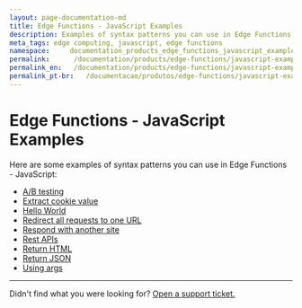 ```yaml
---
layout: page-documentation-md
title: Edge Functions - JavaScript Examples
description: Examples of syntax patterns you can use in Edge Functions - JavaScript.
meta_tags: edge computing, javascript, edge functions
namespace:     documentation_products_edge_functions_javascript_examples
permalink:      /documentation/products/edge-functions/javascript-examples/
permalink_en:   /documentation/products/edge-functions/javascript-examples/
permalink_pt-br:   /documentacao/produtos/edge-functions/javascript-examples/
---
```

# Edge Functions - JavaScript Examples

Here are some examples of syntax patterns you can use in Edge Functions - JavaScript:

- [A/B testing](https://www.azion.com/en/documentation/products/edge-functions/javascript-examples/ab-testing/)
- [Extract cookie value](https://www.azion.com/en/documentation/products/edge-functions/javascript-examples/cookie-value/)
- [Hello World](https://www.azion.com/en/documentation/products/edge-functions/javascript-examples/hello-world/)
- [Redirect all requests to one URL](https://www.azion.com/en/documentation/products/edge-functions/javascript-examples/redirect-requests/)
- [Respond with another site](https://www.azion.com/en/documentation/products/edge-functions/javascript-examples/respond-site/)
- [Rest APIs](https://www.azion.com/en/documentation/products/edge-functions/javascript-examples/rest-apis)
- [Return HTML](https://www.azion.com/en/documentation/products/edge-functions/javascript-examples/return-html/)
- [Return JSON](https://www.azion.com/en/documentation/products/edge-functions/javascript-examples/return-json/)
- [Using args](https://www.azion.com/en/documentation/products/edge-functions/javascript-examples/using-args)



---

Didn't find what you were looking for? [Open a support ticket.](https://tickets.azion.com/)
